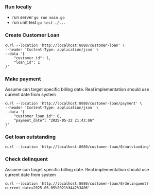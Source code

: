### Run locally
- run server `go run main.go`
- run unit test `go test ./...`

### Create Customer Loan
```
curl --location 'http://localhost:8080/customer-loan' \
--header 'Content-Type: application/json' \
--data '{
    "customer_id": 1,
    "loan_id": 1
}'
```

### Make payment
Assume can target specific billing date. Real implementation should use current date from system
```
curl --location 'http://localhost:8080/customer-loan/payment' \
--header 'Content-Type: application/json' \
--data '{
    "customer_loan_id": 0,
    "payment_date": "2025-05-22 21:42:06"
}'
```

### Get loan outstanding
```
curl --location 'http://localhost:8080/customer-loan/0/outstanding'
```

### Check delinquent
Assume can target specific billing date. Real implementation should use current date from system
```
curl --location 'http://localhost:8080/customer-loan/0/delinquent?current_date=2025-06-05%2021%3A42%3A06'
```